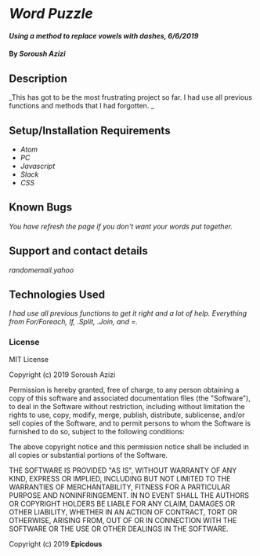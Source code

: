 # _Word Puzzle_

#### _Using a method to replace vowels with dashes, 6/6/2019_

#### By _**Soroush Azizi**_

## Description

_This has got to be the most frustrating project so far. I had use all previous functions and methods that I had forgotten. _

## Setup/Installation Requirements

* _Atom_
* _PC_
* _Javascript_
* _Slack_
* _CSS_

## Known Bugs

_You have refresh the page if you don't want your words put together._

## Support and contact details

_randomemail.yahoo_

## Technologies Used

_I had use all previous functions to get it right and a lot of help. Everything from For/Foreach, If, .Split, .Join, and =._

### License

MIT License

Copyright (c) 2019 Soroush Azizi

Permission is hereby granted, free of charge, to any person obtaining a copy
of this software and associated documentation files (the "Software"), to deal
in the Software without restriction, including without limitation the rights
to use, copy, modify, merge, publish, distribute, sublicense, and/or sell
copies of the Software, and to permit persons to whom the Software is
furnished to do so, subject to the following conditions:

The above copyright notice and this permission notice shall be included in all
copies or substantial portions of the Software.

THE SOFTWARE IS PROVIDED "AS IS", WITHOUT WARRANTY OF ANY KIND, EXPRESS OR
IMPLIED, INCLUDING BUT NOT LIMITED TO THE WARRANTIES OF MERCHANTABILITY,
FITNESS FOR A PARTICULAR PURPOSE AND NONINFRINGEMENT. IN NO EVENT SHALL THE
AUTHORS OR COPYRIGHT HOLDERS BE LIABLE FOR ANY CLAIM, DAMAGES OR OTHER
LIABILITY, WHETHER IN AN ACTION OF CONTRACT, TORT OR OTHERWISE, ARISING FROM,
OUT OF OR IN CONNECTION WITH THE SOFTWARE OR THE USE OR OTHER DEALINGS IN THE
SOFTWARE.

Copyright (c) 2019 **Epicdous**
